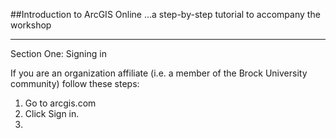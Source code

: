 
##Introduction to ArcGIS Online
...a step-by-step tutorial to accompany the workshop  


---

Section One: Signing in

If you are an organization affiliate (i.e. a member of the Brock University community) follow these steps:

1. Go to arcgis.com
2. Click Sign in.
3. 
